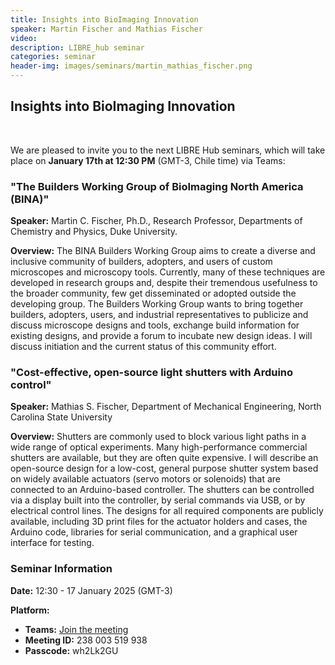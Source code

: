 ```yaml
---
title: Insights into BioImaging Innovation
speaker: Martin Fischer and Mathias Fischer
video:
description: LIBRE_hub seminar
categories: seminar
header-img: images/seminars/martin_mathias_fischer.png
---
```


## Insights into BioImaging Innovation
<br>

We are pleased to invite you to the next LIBRE Hub seminars, which will take place on **January 17th at 12:30 PM** (GMT-3, Chile time) via Teams:

### "The Builders Working Group of BioImaging North America (BINA)"

**Speaker:** Martin C. Fischer, Ph.D., Research Professor, Departments of Chemistry and Physics, Duke University.

**Overview:** The BINA Builders Working Group aims to create a diverse and inclusive community of builders, adopters, and users of custom microscopes and microscopy tools. Currently, many of these techniques are developed in research groups and, despite their tremendous usefulness to the broader community, few get disseminated or adopted outside the developing group. The Builders Working Group wants to bring together builders, adopters, users, and industrial representatives to publicize and discuss microscope designs and tools, exchange build information for existing designs, and provide a forum to incubate new design ideas. I will discuss initiation and the current status of this community effort.

### "Cost-effective, open-source light shutters with Arduino control"

**Speaker:** Mathias S. Fischer, Department of Mechanical Engineering, North Carolina State University

**Overview:** Shutters are commonly used to block various light paths in a wide range of optical experiments. Many high-performance commercial shutters are available, but they are often quite expensive. I will describe an open-source design for a low-cost, general purpose shutter system based on widely available actuators (servo motors or solenoids) that are connected to an Arduino-based controller. The shutters can be controlled via a display built into the controller, by serial commands via USB, or by electrical control lines. The designs for all required components are publicly available, including 3D print files for the actuator holders and cases, the Arduino code, libraries for serial communication, and a graphical user interface for testing.

### Seminar Information

**Date:** 12:30 - 17 January 2025 (GMT-3)

**Platform:**
- **Teams:** [Join the meeting](https://teams.microsoft.com/l/meetup-join/19%3ameeting_YTNjYmY1OTItYTQ1NS00ODFjLTg3MzUtNDQ0OGMwMWM0NTIw%40thread.v2/0?context=%7b%22Tid%22%3a%225ff5d9fa-f83f-4ac1-a4d2-eb48ea0a00d2%22%2c%22Oid%22%3a%22b066b156-36d2-4bf1-8723-85ab0bba4b91%22%7d)
- **Meeting ID:** 238 003 519 938
- **Passcode:** wh2Lk2GU